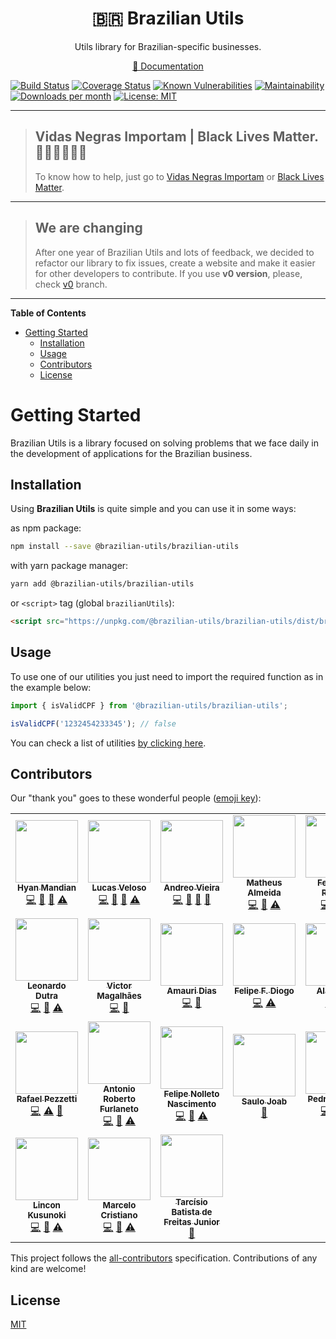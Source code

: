 
<div align="center">
<h1>🇧🇷 Brazilian Utils</h1>

<p>Utils library for Brazilian-specific businesses.</p>

[📖 Documentation](https://brazilian-utils.com.br/#/getting-started)
</div>

[![Build Status](https://github.com/brazilian-utils/brazilian-utils/workflows/build/badge.svg?branch=main)](https://github.com/brazilian-utils/brazilian-utils/actions?query=workflow%3Abuild) [![Coverage Status](https://codecov.io/gh/brazilian-utils/brazilian-utils/branch/main/graph/badge.svg)](https://codecov.io/gh/brazilian-utils/brazilian-utils) [![Known Vulnerabilities](https://snyk.io/test/github/brazilian-utils/brazilian-utils/badge.svg?targetFile=package.json)](https://snyk.io/test/github/brazilian-utils/brazilian-utils?targetFile=package.json) [![Maintainability](https://api.codeclimate.com/v1/badges/05d3cd8492ed438bf51d/maintainability)](https://codeclimate.com/github/hyanmandian/brazilian-utils/maintainability)
[![Downloads per month](https://img.shields.io/npm/dm/@brazilian-utils/brazilian-utils.svg)](https://www.npmjs.com/package/@brazilian-utils/brazilian-utils) [![License: MIT](https://img.shields.io/github/license/hyanmandian/brazilian-utils.svg)](LICENSE)


---

> ## Vidas Negras Importam | Black Lives Matter. ✊🏽✊🏾✊🏿
>
> To know how to help, just go to [Vidas Negras Importam](https://vidasnegrasimportam.carrd.co/) or [Black Lives Matter](https://blacklivesmatters.carrd.co/).

---

> ## We are changing
>
> After one year of Brazilian Utils and lots of feedback, we decided to refactor our library to fix issues, create a website and make it easier for other developers to contribute. If you use **v0 version**, please, check [v0](https://github.com/brazilian-utils/brazilian-utils/tree/v0) branch.

---

<!-- START doctoc generated TOC please keep comment here to allow auto update -->
<!-- DON'T EDIT THIS SECTION, INSTEAD RE-RUN doctoc TO UPDATE -->
**Table of Contents**

- [Getting Started](#getting-started)
  - [Installation](#installation)
  - [Usage](#usage)
  - [Contributors](#contributors)
  - [License](#license)

<!-- END doctoc generated TOC please keep comment here to allow auto update -->

# Getting Started

Brazilian Utils is a library focused on solving problems that we face daily in the development of applications for the Brazilian business.

## Installation

Using **Brazilian Utils** is quite simple and you can use it in some ways:

as npm package:

```bash
npm install --save @brazilian-utils/brazilian-utils
```

with yarn package manager:

```bash
yarn add @brazilian-utils/brazilian-utils
```

or `<script>` tag (global `brazilianUtils`):

```html
<script src="https://unpkg.com/@brazilian-utils/brazilian-utils/dist/brazilian-utils.cjs.production.min.js"></script>
```

## Usage

To use one of our utilities you just need to import the required function as in the example below:

```javascript
import { isValidCPF } from '@brazilian-utils/brazilian-utils';

isValidCPF('1232454233345'); // false
```

You can check a list of utilities [by clicking here](https://brazilian-utils.com.br/#/utilities).

## Contributors

Our "thank you" goes to these wonderful people ([emoji key](https://github.com/kentcdodds/all-contributors#emoji-key)):

<!-- ALL-CONTRIBUTORS-LIST:START - Do not remove or modify this section -->
<!-- prettier-ignore-start -->
<!-- markdownlint-disable -->
<table>
  <tr>
    <td align="center"><a href="https://github.com/hyanmandian"><img src="https://avatars2.githubusercontent.com/u/5044101?v=3?s=100" width="100px;" alt=""/><br /><sub><b>Hyan Mandian</b></sub></a><br /><a href="https://github.com/brazilian-utils/brazilian-utils/commits?author=hyanmandian" title="Code">💻</a> <a href="https://github.com/brazilian-utils/brazilian-utils/commits?author=hyanmandian" title="Documentation">📖</a> <a href="#ideas-hyanmandian" title="Ideas, Planning, & Feedback">🤔</a> <a href="https://github.com/brazilian-utils/brazilian-utils/commits?author=hyanmandian" title="Tests">⚠️</a></td>
    <td align="center"><a href="https://github.com/lucassveloso"><img src="https://avatars2.githubusercontent.com/u/4587602?v=3?s=100" width="100px;" alt=""/><br /><sub><b>Lucas Veloso</b></sub></a><br /><a href="https://github.com/brazilian-utils/brazilian-utils/commits?author=lucassveloso" title="Code">💻</a> <a href="https://github.com/brazilian-utils/brazilian-utils/commits?author=lucassveloso" title="Documentation">📖</a> <a href="#ideas-lucassveloso" title="Ideas, Planning, & Feedback">🤔</a> <a href="https://github.com/brazilian-utils/brazilian-utils/commits?author=lucassveloso" title="Tests">⚠️</a></td>
    <td align="center"><a href="https://github.com/andreoav"><img src="https://avatars2.githubusercontent.com/u/508827?v=3?s=100" width="100px;" alt=""/><br /><sub><b>Andreo Vieira</b></sub></a><br /><a href="https://github.com/brazilian-utils/brazilian-utils/commits?author=andreoav" title="Code">💻</a> <a href="https://github.com/brazilian-utils/brazilian-utils/commits?author=andreoav" title="Documentation">📖</a> <a href="#ideas-andreoav" title="Ideas, Planning, & Feedback">🤔</a> <a href="#tool-andreoav" title="Tools">🔧</a></td>
    <td align="center"><a href="http://matalmeida.me"><img src="https://avatars3.githubusercontent.com/u/12724212?v=4?s=100" width="100px;" alt=""/><br /><sub><b>Matheus Almeida</b></sub></a><br /><a href="https://github.com/brazilian-utils/brazilian-utils/commits?author=matAlmeida" title="Code">💻</a> <a href="https://github.com/brazilian-utils/brazilian-utils/commits?author=matAlmeida" title="Documentation">📖</a> <a href="https://github.com/brazilian-utils/brazilian-utils/commits?author=matAlmeida" title="Tests">⚠️</a></td>
    <td align="center"><a href="https://github.com/FernandoRogelin"><img src="https://avatars2.githubusercontent.com/u/32275453?s=400&u=55d9685df8b4dc14169719993d4997b2a9adda61&v=4?s=100" width="100px;" alt=""/><br /><sub><b>Fernando Rogelin</b></sub></a><br /><a href="https://github.com/brazilian-utils/brazilian-utils/commits?author=fernandorogelin" title="Code">💻</a> <a href="https://github.com/brazilian-utils/brazilian-utils/commits?author=fernandorogelin" title="Documentation">📖</a> <a href="https://github.com/brazilian-utils/brazilian-utils/commits?author=fernandorogelin" title="Tests">⚠️</a></td>
    <td align="center"><a href="https://github.com/rodineijf"><img src="https://avatars2.githubusercontent.com/u/24531420?v=4?s=100" width="100px;" alt=""/><br /><sub><b>rodineijf</b></sub></a><br /><a href="https://github.com/brazilian-utils/brazilian-utils/commits?author=rodineijf" title="Code">💻</a> <a href="https://github.com/brazilian-utils/brazilian-utils/commits?author=rodineijf" title="Documentation">📖</a> <a href="https://github.com/brazilian-utils/brazilian-utils/commits?author=rodineijf" title="Tests">⚠️</a></td>
    <td align="center"><a href="https://twitter.com/elaurent_"><img src="https://avatars2.githubusercontent.com/u/10627086?v=4?s=100" width="100px;" alt=""/><br /><sub><b>Emerson Laurentino</b></sub></a><br /><a href="https://github.com/brazilian-utils/brazilian-utils/commits?author=emersonlaurentino" title="Code">💻</a> <a href="https://github.com/brazilian-utils/brazilian-utils/commits?author=emersonlaurentino" title="Documentation">📖</a> <a href="https://github.com/brazilian-utils/brazilian-utils/commits?author=emersonlaurentino" title="Tests">⚠️</a></td>
  </tr>
  <tr>
    <td align="center"><a href="https://github.com/Leonardo18"><img src="https://avatars2.githubusercontent.com/u/14338574?v=4?s=100" width="100px;" alt=""/><br /><sub><b>Leonardo Dutra</b></sub></a><br /><a href="https://github.com/brazilian-utils/brazilian-utils/commits?author=Leonardo18" title="Code">💻</a> <a href="https://github.com/brazilian-utils/brazilian-utils/commits?author=Leonardo18" title="Documentation">📖</a> <a href="https://github.com/brazilian-utils/brazilian-utils/commits?author=Leonardo18" title="Tests">⚠️</a></td>
    <td align="center"><a href="https://victormagalhaes.codes"><img src="https://avatars3.githubusercontent.com/u/357835?v=4?s=100" width="100px;" alt=""/><br /><sub><b>Victor Magalhães</b></sub></a><br /><a href="https://github.com/brazilian-utils/brazilian-utils/commits?author=vhfmag" title="Code">💻</a> <a href="#tool-vhfmag" title="Tools">🔧</a></td>
    <td align="center"><a href="https://github.com/fxamauri"><img src="https://avatars0.githubusercontent.com/u/33326988?v=4?s=100" width="100px;" alt=""/><br /><sub><b>Amauri Dias</b></sub></a><br /><a href="https://github.com/brazilian-utils/brazilian-utils/commits?author=fxamauri" title="Code">💻</a> <a href="#tool-fxamauri" title="Tools">🔧</a></td>
    <td align="center"><a href="https://github.com/felipediogo"><img src="https://avatars3.githubusercontent.com/u/26486135?v=4?s=100" width="100px;" alt=""/><br /><sub><b>Felipe F. Diogo</b></sub></a><br /><a href="https://github.com/brazilian-utils/brazilian-utils/commits?author=felipediogo" title="Code">💻</a> <a href="https://github.com/brazilian-utils/brazilian-utils/commits?author=felipediogo" title="Tests">⚠️</a></td>
    <td align="center"><a href="https://github.com/alanraso"><img src="https://avatars0.githubusercontent.com/u/6992731?v=4?s=100" width="100px;" alt=""/><br /><sub><b>Alan Raso</b></sub></a><br /><a href="https://github.com/brazilian-utils/brazilian-utils/commits?author=alanraso" title="Code">💻</a> <a href="https://github.com/brazilian-utils/brazilian-utils/commits?author=alanraso" title="Tests">⚠️</a></td>
    <td align="center"><a href="https://ftfetter.wordpress.com/"><img src="https://avatars0.githubusercontent.com/u/18450242?v=4?s=100" width="100px;" alt=""/><br /><sub><b>Felipe Fetter</b></sub></a><br /><a href="https://github.com/brazilian-utils/brazilian-utils/commits?author=ftfetter" title="Documentation">📖</a></td>
    <td align="center"><a href="https://rfoel.com"><img src="https://avatars3.githubusercontent.com/u/19496473?v=4?s=100" width="100px;" alt=""/><br /><sub><b>Rafael Franco</b></sub></a><br /><a href="https://github.com/brazilian-utils/brazilian-utils/commits?author=rfoel" title="Code">💻</a> <a href="https://github.com/brazilian-utils/brazilian-utils/commits?author=rfoel" title="Documentation">📖</a></td>
  </tr>
  <tr>
    <td align="center"><a href="https://github.com/pezzetti"><img src="https://avatars1.githubusercontent.com/u/6005103?s=460&v=4?s=100" width="100px;" alt=""/><br /><sub><b>Rafael Pezzetti</b></sub></a><br /><a href="https://github.com/brazilian-utils/brazilian-utils/commits?author=pezzetti" title="Code">💻</a> <a href="https://github.com/brazilian-utils/brazilian-utils/commits?author=pezzetti" title="Tests">⚠️</a> <a href="https://github.com/brazilian-utils/brazilian-utils/commits?author=pezzetti" title="Documentation">📖</a></td>
    <td align="center"><a href="https://github.com/arfurlaneto"><img src="https://avatars0.githubusercontent.com/u/3330854?v=4?s=100" width="100px;" alt=""/><br /><sub><b>Antonio Roberto Furlaneto</b></sub></a><br /><a href="https://github.com/brazilian-utils/brazilian-utils/commits?author=arfurlaneto" title="Code">💻</a> <a href="https://github.com/brazilian-utils/brazilian-utils/commits?author=arfurlaneto" title="Documentation">📖</a> <a href="https://github.com/brazilian-utils/brazilian-utils/commits?author=arfurlaneto" title="Tests">⚠️</a></td>
    <td align="center"><a href="https://www.linkedin.com/in/felipe-nolleto-nascimento-a2a23788/"><img src="https://avatars2.githubusercontent.com/u/2437673?v=4?s=100" width="100px;" alt=""/><br /><sub><b>Felipe Nolleto Nascimento</b></sub></a><br /><a href="https://github.com/brazilian-utils/brazilian-utils/commits?author=nolleto" title="Code">💻</a> <a href="https://github.com/brazilian-utils/brazilian-utils/commits?author=nolleto" title="Documentation">📖</a> <a href="https://github.com/brazilian-utils/brazilian-utils/commits?author=nolleto" title="Tests">⚠️</a></td>
    <td align="center"><a href="http://linkedin.com/in/saulojoab"><img src="https://avatars2.githubusercontent.com/u/37988252?v=4?s=100" width="100px;" alt=""/><br /><sub><b>Saulo Joab</b></sub></a><br /><a href="https://github.com/brazilian-utils/brazilian-utils/commits?author=saulojoab" title="Documentation">📖</a></td>
    <td align="center"><a href="http://fb.com/arantespp"><img src="https://avatars0.githubusercontent.com/u/16626980?v=4?s=100" width="100px;" alt=""/><br /><sub><b>Pedro Arantes</b></sub></a><br /><a href="https://github.com/brazilian-utils/brazilian-utils/commits?author=arantespp" title="Code">💻</a> <a href="https://github.com/brazilian-utils/brazilian-utils/commits?author=arantespp" title="Documentation">📖</a> <a href="https://github.com/brazilian-utils/brazilian-utils/commits?author=arantespp" title="Tests">⚠️</a></td>
    <td align="center"><a href="http://fb.com/silvioclecio"><img src="https://avatars0.githubusercontent.com/u/1456829?v=4?s=100" width="100px;" alt=""/><br /><sub><b>Silvio Clécio</b></sub></a><br /><a href="https://github.com/brazilian-utils/brazilian-utils/commits?author=silvioprog" title="Code">💻</a> <a href="https://github.com/brazilian-utils/brazilian-utils/commits?author=silvioprog" title="Documentation">📖</a> <a href="https://github.com/brazilian-utils/brazilian-utils/commits?author=silvioprog" title="Tests">⚠️</a></td>
    <td align="center"><a href="https://github.com/saculbr"><img src="https://avatars1.githubusercontent.com/u/4311885?v=4?s=100" width="100px;" alt=""/><br /><sub><b>Lucas Nascimento</b></sub></a><br /><a href="https://github.com/brazilian-utils/brazilian-utils/commits?author=saculbr" title="Code">💻</a></td>
  </tr>
  <tr>
    <td align="center"><a href="https://lincon.dev/"><img src="https://avatars3.githubusercontent.com/u/5117676?v=4?s=100" width="100px;" alt=""/><br /><sub><b>Lincon Kusunoki</b></sub></a><br /><a href="https://github.com/brazilian-utils/brazilian-utils/commits?author=linconkusunoki" title="Code">💻</a> <a href="https://github.com/brazilian-utils/brazilian-utils/commits?author=linconkusunoki" title="Documentation">📖</a> <a href="https://github.com/brazilian-utils/brazilian-utils/commits?author=linconkusunoki" title="Tests">⚠️</a></td>
    <td align="center"><a href="http://www.engenhandosoftware.com.br/"><img src="https://avatars3.githubusercontent.com/u/11621153?v=4?s=100" width="100px;" alt=""/><br /><sub><b>Marcelo Cristiano</b></sub></a><br /><a href="https://github.com/brazilian-utils/brazilian-utils/commits?author=marceloabk" title="Code">💻</a> <a href="https://github.com/brazilian-utils/brazilian-utils/commits?author=marceloabk" title="Documentation">📖</a> <a href="https://github.com/brazilian-utils/brazilian-utils/commits?author=marceloabk" title="Tests">⚠️</a></td>
    <td align="center"><a href="https://github.com/tbfreitas"><img src="https://avatars.githubusercontent.com/u/8523621?v=4?s=100" width="100px;" alt=""/><br /><sub><b>Tarcísio Batista de Freitas Junior</b></sub></a><br /><a href="https://github.com/brazilian-utils/brazilian-utils/commits?author=tbfreitas" title="Documentation">📖</a></td>
  </tr>
</table>

<!-- markdownlint-restore -->
<!-- prettier-ignore-end -->

<!-- ALL-CONTRIBUTORS-LIST:END -->

This project follows the [all-contributors](https://github.com/kentcdodds/all-contributors) specification. Contributions of any kind are welcome!

## License

[MIT](LICENSE)
